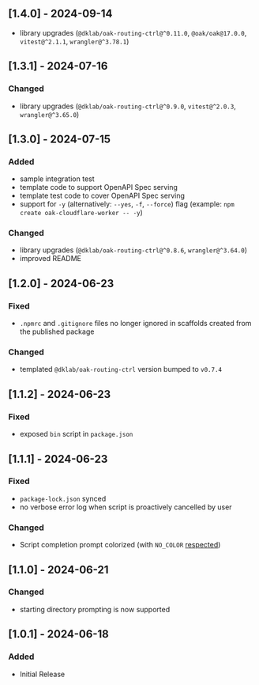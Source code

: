 ## [1.4.0] - 2024-09-14

- library upgrades (`@dklab/oak-routing-ctrl@^0.11.0`, `@oak/oak@17.0.0`, `vitest@^2.1.1`, `wrangler@^3.78.1`)

## [1.3.1] - 2024-07-16

### Changed

- library upgrades (`@dklab/oak-routing-ctrl@^0.9.0`, `vitest@^2.0.3`, `wrangler@^3.65.0`)

## [1.3.0] - 2024-07-15

### Added

- sample integration test
- template code to support OpenAPI Spec serving
- template test code to cover OpenAPI Spec serving
- support for `-y` (alternatively: `--yes`, `-f`, `--force`) flag (example: `npm create oak-cloudflare-worker -- -y`)

### Changed

- library upgrades (`@dklab/oak-routing-ctrl@^0.8.6`, `wrangler@^3.64.0`)
- improved README

## [1.2.0] - 2024-06-23

### Fixed

- `.npmrc` and `.gitignore` files no longer ignored in scaffolds created from the published package

### Changed

- templated `@dklab/oak-routing-ctrl` version bumped to `v0.7.4`

## [1.1.2] - 2024-06-23

### Fixed

- exposed `bin` script in `package.json`

## [1.1.1] - 2024-06-23

### Fixed

- `package-lock.json` synced
- no verbose error log when script is proactively cancelled by user

### Changed

- Script completion prompt colorized (with `NO_COLOR` [respected](https://no-color.org/))

## [1.1.0] - 2024-06-21

### Changed

- starting directory prompting is now supported

## [1.0.1] - 2024-06-18

### Added

- Initial Release
